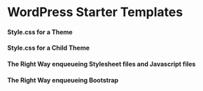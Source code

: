 # WordPress Starter Templates

#### Style.css for a Theme

#### Style.css for a Child Theme

#### The Right Way enqueueing Stylesheet files and Javascript files

#### The Right Way enqueueing Bootstrap

